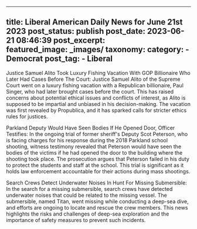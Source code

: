 
---
title: Liberal American Daily News for June 21st 2023 
post_status: publish
post_date: 2023-06-21 08:46:39 
post_excerpt:  
featured_image: _images/ 
taxonomy:
    category:
        - Democrat 
    post_tag:
        - Liberal 
---

Justice Samuel Alito Took Luxury Fishing Vacation With GOP Billionaire Who Later Had Cases Before The Court: Justice Samuel Alito of the Supreme Court went on a luxury fishing vacation with a Republican billionaire, Paul Singer, who had later brought cases before the court. This has raised concerns about potential ethical issues and conflicts of interest, as Alito is supposed to be impartial and unbiased in his decision-making. The vacation was first revealed by Propublica, and it has sparked calls for stricter ethics rules for justices.

Parkland Deputy Would Have Seen Bodies If He Opened Door, Officer Testifies: In the ongoing trial of former sheriff&#39;s Deputy Scot Peterson, who is facing charges for his response during the 2018 Parkland school shooting, witness testimony revealed that Peterson would have seen the bodies of the victims if he had opened the door to the building where the shooting took place. The prosecution argues that Peterson failed in his duty to protect the students and staff at the school. This trial is significant as it holds law enforcement accountable for their actions during mass shootings.

Search Crews Detect Underwater Noises In Hunt For Missing Submersible: In the search for a missing submersible, search crews have detected underwater noises that could be related to the missing vessel. The submersible, named Titan, went missing while conducting a deep-sea dive, and efforts are ongoing to locate and rescue the crew members. This news highlights the risks and challenges of deep-sea exploration and the importance of safety measures to prevent such incidents. 
